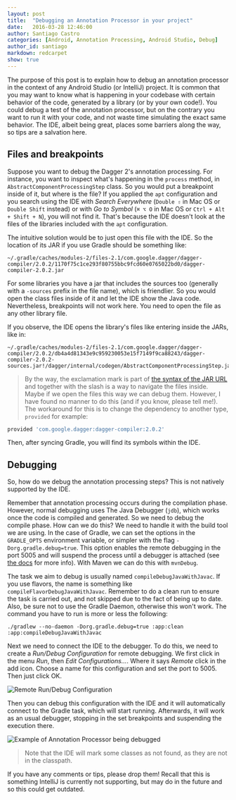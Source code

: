 ```yaml
---
layout: post
title:  "Debugging an Annotation Processor in your project"
date:   2016-03-28 12:46:00
author: Santiago Castro
categories: [Android, Annotation Processing, Android Studio, Debug]
author_id: santiago
markdown: redcarpet
show: true
---
```


The purpose of this post is to explain how to debug an annotation processor in the context of any Android Studio (or IntelliJ) project. It is common that you may want to know what is happening in your codebase with certain behavior of the code, generated by a library (or by your own code!). You could debug a test of the annotation processor, but on the contrary you want to run it with your code, and not waste time simulating the exact same behavior. The IDE, albeit being great, places some barriers along the way, so tips are a salvation here.

## Files and breakpoints

Suppose you want to debug the Dagger 2's annotation processing. For instance, you want to inspect what's happening in the `process` method, in `AbstractComponentProcessingStep` class. So you would put a breakpoint inside of it, but where is the file? If you applied the `apt` configuration and you search using the IDE with _Search Everywhere_ (`Double ⇧` in Mac OS or `Double Shift` instead) or with _Go to Symbol_ (`⌘ ⌥ O` in Mac OS or `Ctrl + Alt + Shift + N`), you will not find it. That's because the IDE doesn't look at the files of the libraries included with the `apt` configuration.

The intuitive solution would be to just open this file with the IDE. So the location of its JAR if you use Gradle should be something like:

```
~/.gradle/caches/modules-2/files-2.1/com.google.dagger/dagger-compiler/2.0.2/1170f75c1ce293f80755bbc9fcd60e0765022bd0/dagger-compiler-2.0.2.jar
```

For some libraries you have a jar that includes the sources too (generally with a `-sources` prefix in the file name), which is friendlier. So you would open the class files inside of it and let the IDE show the Java code. Nevertheless, breakpoints will not work here. You need to open the file as any other library file.

If you observe, the IDE opens the library's files like entering inside the JARs, like in:

```
~/.gradle/caches/modules-2/files-2.1/com.google.dagger/dagger-compiler/2.0.2/db4a4d81343e9c959230053e15f7149f9ca88243/dagger-compiler-2.0.2-sources.jar!/dagger/internal/codegen/AbstractComponentProcessingStep.java
```

> By the way, the exclamation mark is part of [the syntax of the JAR URL](http://docs.oracle.com/javase/7/docs/api/java/net/JarURLConnection.html) and together with the slash is a way to navigate the files inside. Maybe if we open the files this way we can debug them. However, I have found no manner to do this (and if you know, please tell me!). The workaround for this is to change the dependency to another type, `provided` for example:

```groovy
provided 'com.google.dagger:dagger-compiler:2.0.2'
```

Then, after syncing Gradle, you will find its symbols within the IDE.

## Debugging

So, how do we debug the annotation processing steps? This is not natively supported by the IDE.

Remember that annotation processing occurs during the compilation phase. However, normal debugging uses The Java Debugger (`jdb`), which works once the code is compiled and generated. So we need to debug the compile phase. How can we do this? We need to handle it with the build tool we are using. In the case of Gradle, we can set the options in the `GRADLE_OPTS` environment variable, or simpler with the flag `-Dorg.gradle.debug=true`. This option enables the remote debugging in the port 5005 and will suspend the process until a debugger is attached (see [the docs](https://docs.gradle.org/current/userguide/build_environment.html) for more info). With Maven we can do this with `mvnDebug`.

The task we aim to debug is usually named `compileDebugJavaWithJavac`. If you use flavors, the name is something like `compileFlavorDebugJavaWithJavac`. Remember to do a clean run to ensure the task is carried out, and not skipped due to the fact of being up to date. Also, be sure not to use the Gradle Daemon, otherwise this won't work. The command you have to run is more or less the following:

```
./gradlew --no-daemon -Dorg.gradle.debug=true :app:clean :app:compileDebugJavaWithJavac
```

Next we need to connect the IDE to the debugger. To do this, we need to create a _Run/Debug Configuration_ for remote debugging. We first click in the menu _Run_, then _Edit Configurations..._. Where it says _Remote_ click in the add icon. Choose a name for this configuration and set the port to 5005. Then just click OK.

![Remote Run/Debug Configuration](/images/debug-annotator-processor/remote-configuration.png)

Then you can debug this configuration with the IDE and it will automatically connect to the Gradle task, which will start running. Afterwards, it will work as an usual debugger, stopping in the set breakpoints and suspending the execution there.

![Example of Annotation Processor being debugged](/images/debug-annotator-processor/example.png)

> Note that the IDE will mark some classes as not found, as they are not in the classpath.

If you have any comments or tips, please drop them! Recall that this is something IntelliJ is currently not supporting, but may do in the future and so this could get outdated.
